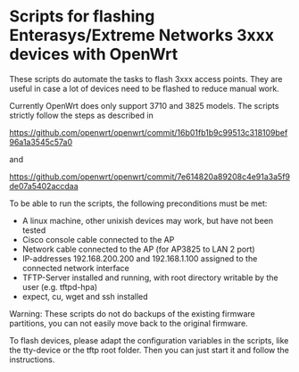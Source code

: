 # Scripts for flashing Enterasys/Extreme Networks 3xxx devices with OpenWrt

These scripts do automate the tasks to flash 3xxx access points. They are useful in case a lot of devices need to be flashed to reduce manual work. 

Currently OpenWrt does only support 3710 and 3825 models. The scripts strictly follow the steps as described in 

https://github.com/openwrt/openwrt/commit/16b01fb1b9c99513c318109bef96a1a3545c57a0

and

https://github.com/openwrt/openwrt/commit/7e614820a89208c4e91a3a5f9de07a5402accdaa

To be able to run the scripts, the following preconditions must be met:
* A linux machine, other unixish devices may work, but have not been tested
* Cisco console cable connected to the AP
* Network cable connected to the AP (for AP3825 to LAN 2 port)
* IP-addresses 192.168.200.200 and 192.168.1.100 assigned to the connected network interface
* TFTP-Server installed and running, with root directory writable by the user (e.g. tftpd-hpa) 
* expect, cu, wget and ssh installed

Warning: These scripts do not do backups of the existing firmware partitions, you can not easily move back to the original firmware. 

To flash devices, please adapt the configuration variables in the scripts, like the tty-device or the tftp root folder. Then you can just start it and follow the instructions.
